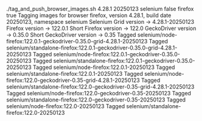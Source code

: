 ./tag_and_push_browser_images.sh 4.28.1 20250123 selenium false firefox true
Tagging images for browser firefox, version 4.28.1, build date 20250123, namespace selenium
Selenium Grid version -> 4.28.1-20250123
Firefox version -> 122.0.1
Short Firefox version -> 122.0
GeckoDriver version -> 0.35.0
Short GeckoDriver version -> 0.35
Tagged selenium/node-firefox:122.0.1-geckodriver-0.35.0-grid-4.28.1-20250123
Tagged selenium/standalone-firefox:122.0.1-geckodriver-0.35.0-grid-4.28.1-20250123
Tagged selenium/node-firefox:122.0.1-geckodriver-0.35.0-20250123
Tagged selenium/standalone-firefox:122.0.1-geckodriver-0.35.0-20250123
Tagged selenium/node-firefox:122.0.1-20250123
Tagged selenium/standalone-firefox:122.0.1-20250123
Tagged selenium/node-firefox:122.0-geckodriver-0.35-grid-4.28.1-20250123
Tagged selenium/standalone-firefox:122.0-geckodriver-0.35-grid-4.28.1-20250123
Tagged selenium/node-firefox:122.0-geckodriver-0.35-20250123
Tagged selenium/standalone-firefox:122.0-geckodriver-0.35-20250123
Tagged selenium/node-firefox:122.0-20250123
Tagged selenium/standalone-firefox:122.0-20250123
